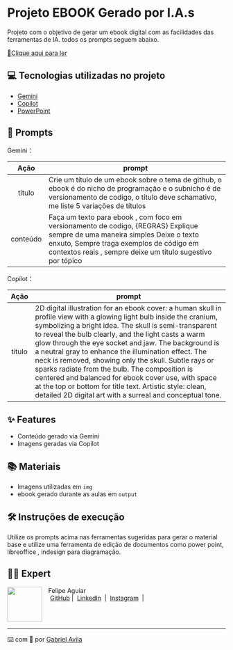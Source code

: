 # Projeto EBOOK Gerado por I.A.s


Projeto com o objetivo de gerar um ebook digital com as facilidades das ferramentas de IA. todos os prompts
seguem abaixo.

<a href="https://github.com/GAvila99/prompts-recipe-to-create-a-ebook/blob/main/output/Ebook.pdf" title="View PDF now"> 📕Clique aqui para ler</a>

## 💻 Tecnologias utilizadas no projeto

- [Gemini](https://gemini.google.com/)
- [Copilot](https://m365.cloud.microsoft/chat/?auth=2&origindomain=microsoft365)
- [PowerPoint](https://www.microsoft.com/en/microsoft-365/powerpoint)

## 🧠 Prompts

Gemini：

|   Ação   | prompt                                                                                                                                                                                                                                                                         |
| :------: | ------------------------------------------------------------------------------------------------------------------------------------------------------------------------------------------------------------------------------------------------------------------------------ |
|  título  | Crie um título de um ebook sobre o tema de github, o ebook é do nicho de programação e o subnicho é de versionamento de codigo, o título deve schamativo, me liste 5 variações de títulos                                                        |
| conteúdo | Faça um texto para ebook , com foco em versionamento de codigo, {REGRAS} Explique sempre de uma maneira simples Deixe o texto enxuto, Sempre traga exemplos de código em contextos reais , sempre deixe um título sugestivo por tópico |


Copilot：

|  Ação  | prompt                                                                                 |
| :----: | -------------------------------------------------------------------------------------- |
| título | 2D digital illustration for an ebook cover: a human skull in profile view with a glowing light bulb inside the cranium, symbolizing a bright idea. The skull is semi-transparent to reveal the bulb clearly, and the light casts a warm glow through the eye socket and jaw. The background is a neutral gray to enhance the illumination effect. The neck is removed, showing only the skull. Subtle rays or sparks radiate from the bulb. The composition is centered and balanced for ebook cover use, with space at the top or bottom for title text. Artistic style: clean, detailed 2D digital art with a surreal and conceptual tone. |

## ✨ Features

- Conteúdo gerado via Gemini
- Imagens geradas via Copilot

## 📚 Materiais

- Imagens utilizadas em `img`
- ebook gerado durante as aulas em `output`

## 🛠️ Instruções de execução

Utilize os prompts acima nas ferramentas sugeridas para gerar o material base e utilize uma ferramenta de edição de documentos como power point, libreoffice , indesign para diagramação.

## 👨‍💻 Expert

<p>
    <img 
      align=left 
      margin=10 
      width=80 
      src="https://avatars.githubusercontent.com/u/62567132?v=4&size=64"
    />
    <p>&nbsp&nbsp&nbspFelipe Aguiar<br>
    &nbsp&nbsp&nbsp
    <a href="https://github.com/GAvila99">
    GitHub</a>&nbsp;|&nbsp;
    <a href="https://www.linkedin.com/in/gavila99/">LinkedIn</a>
&nbsp;|&nbsp;
    <a href="https://www.instagram.com/gabrielavila1999/">
    Instagram</a>
&nbsp;|&nbsp;</p>
</p>
<br/><br/>
<p>

---

⌨️ com 💜 por [Gabriel Avila](https://github.com/GAvila99)
